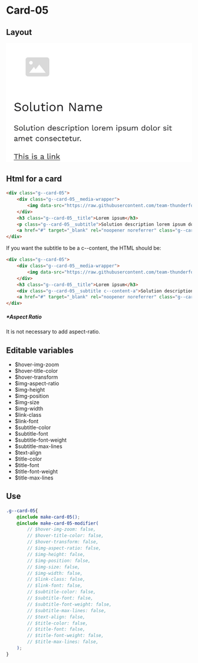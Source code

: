 # Card-05

## Layout

![alt text][card-05]

[card-05]: /src/img/global-components/card/card-05.jpg

## Html for a card

```html
<div class="g--card-05">
    <div class="g--card-05__media-wrapper">
        <img data-src="https://raw.githubusercontent.com/team-thunderfoot/ui/main/src/img/global-components/rounded-img-placeholder.png" src="/src/img/global-components/placeholder.jpg" alt="alt text" class="g--card-05__media-wrapper__media g--lazy-01">
    </div>
    <h3 class="g--card-05__title">Lorem ipsum</h3>
    <p class="g--card-05__subtitle">Solution description lorem ipsum dolor sit amet consectetur.</p>
    <a href="#" target="_blank" rel="noopener noreferrer" class="g--card-05__link">This is a link</a>
</div>
```

If you want the subtitle to be a c--content, the HTML should be:
```html
<div class="g--card-05">
    <div class="g--card-05__media-wrapper">
        <img data-src="https://raw.githubusercontent.com/team-thunderfoot/ui/main/src/img/global-components/rounded-img-placeholder.png" src="/src/img/global-components/placeholder.jpg" alt="alt text" class="g--card-05__media-wrapper__media g--lazy-01">
    </div>
    <h3 class="g--card-05__title">Lorem ipsum</h3>
    <div class="g--card-05__subtitle c--content-a">Solution description lorem ipsum dolor sit amet consectetur.</div>
    <a href="#" target="_blank" rel="noopener noreferrer" class="g--card-05__link">This is a link</a>
</div>
```

##### \*Aspect Ratio

It is not necessary to add aspect-ratio.

## Editable variables

- $hover-img-zoom
- $hover-title-color
- $hover-transform
- $img-aspect-ratio
- $img-height
- $img-position
- $img-size
- $img-width
- $link-class
- $link-font
- $subtitle-color
- $subtitle-font
- $subtitle-font-weight
- $subtitle-max-lines
- $text-align
- $title-color
- $title-font
- $title-font-weight
- $title-max-lines

## Use

```scss
.g--card-05{
    @include make-card-05();
    @include make-card-05-modifier(
        // $hover-img-zoom: false,
        // $hover-title-color: false,
        // $hover-transform: false,
        // $img-aspect-ratio: false,
        // $img-height: false,
        // $img-position: false,
        // $img-size: false,
        // $img-width: false,
        // $link-class: false,
        // $link-font: false,
        // $subtitle-color: false,
        // $subtitle-font: false,
        // $subtitle-font-weight: false,
        // $subtitle-max-lines: false,
        // $text-align: false,
        // $title-color: false,
        // $title-font: false,
        // $title-font-weight: false,
        // $title-max-lines: false,
    );
}
```